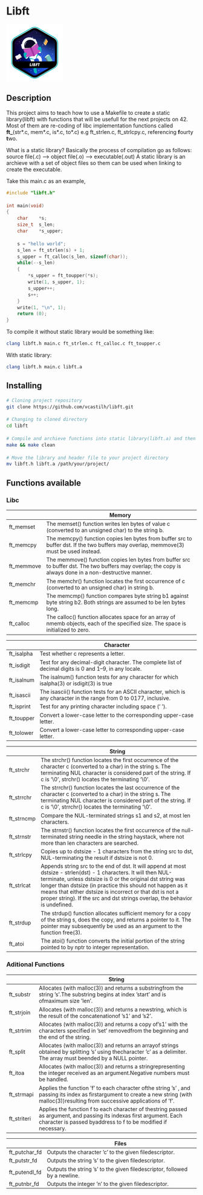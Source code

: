 # Libft

![Project Badge](https://github.com/vcastilh/42projects-badges/blob/master/libfte.png)

## Description
This project aims to teach how to use a Makefile to create a static library(libft) with functions
that will be usefull for the next projects on 42. Most of them are re-coding of libc implementation functions
called **ft_**(str*.c, mem*.c, is*.c, to*.c) e.g ft_strlen.c, ft_strlcpy.c, referencing **f**ourty **t**wo.

What is a static library?
Basically the process of compilation go as follows: source file(.c) --> object file(.o) --> executable(.out)
A static library is an archieve with a set of object files so them can be used when linking to create the executable.

Take this main.c as an example,

```c
#include "libft.h"

int	main(void)
{
	char	*s;
	size_t	s_len;
	char	*s_upper;

	s = "hello world";
	s_len = ft_strlen(s) + 1;
	s_upper = ft_calloc(s_len, sizeof(char));
	while(--s_len)
	{
		*s_upper = ft_toupper(*s);
		write(1, s_upper, 1);
		s_upper++;
		s++;
	}
	write(1, "\n", 1);
	return (0);
}
```
To compile it without static library would be something like: 
```bash
clang libft.h main.c ft_strlen.c ft_calloc.c ft_toupper.c 
```

With static library:
```bash
clang libft.h main.c libft.a
```

## Installing
```bash
# Cloning project repository
git clone https://github.com/vcastilh/libft.git

# Changing to cloned directory
cd libft

# Compile and archieve functions into static library(libft.a) and then clean all object files generated using make utility(Makefile)
make && make clean

# Move the library and header file to your project directory
mv libft.h libft.a /path/your/project/
```

## Functions available

### Libc
| | Memory | 
---    | --- |
ft_memset | The memset() function writes len bytes of value c (converted to an unsigned char) to the string b. 	
ft_memcpy | The memcpy() function copies len bytes from buffer src to buffer dst. If the two buffers may overlap, memmove(3) must be used instead.
ft_memmove | The memmove() function copies len bytes from buffer src to buffer dst. The two buffers may overlap; the copy is always done in a non-destructive manner.
ft_memchr | The memchr() function locates the first occurrence of c (converted to an unsigned char) in string b.
ft_memcmp | The memcmp() function compares byte string b1 against byte string b2. Both strings are assumed to be len bytes long.
ft_calloc | The calloc() function allocates space for an array of nmemb objects, each of the specified size. The space is initialized to zero.

| | Character |
---   | --- |
ft_isalpha | Test whether c represents a letter.
ft_isdigit | Test for any decimal-digit character. The complete list of decimal digits is 0 and 1–9, in any locale.
ft_isalnum | The isalnum() function tests for any character for which isalpha(3) or isdigit(3) is true
ft_isascii | The isascii() function tests for an ASCII character, which is any character in the range from 0 to 0177, inclusive.
ft_isprint | Test for any printing character including space (‘ ’).
ft_toupper | Convert a lower-case letter to the corresponding upper-case letter.
ft_tolower | Convert a lower-case letter to corresponding upper-case letter.

| | String |
--- | --- |
ft_strchr | The strchr() function locates the first occurrence of the character c (converted to a char) in the string s. The terminating NUL character is considered part of the string. If c is ‘\0’, strchr() locates the terminating ‘\0’.<Paste>
ft_strrchr | The strrchr() function locates the last occurrence of the character c (converted to a char) in the string s. The terminating NUL character is considered part of the string. If c is ‘\0’, strrchr() locates the terminating ‘\0’.
ft_strncmp | Compare the NUL-terminated strings s1 and s2, at most len characters.
ft_strnstr | The strnstr() function locates the first occurrence of the null-terminated string needle in the string haystack, where not more than len characters are searched.
ft_strlcpy | Copies up to dstsize - 1 characters from the string src to dst, NUL-terminating the result if dstsize is not 0.
ft_strlcat | Appends string src to the end of dst. It will append at most dstsize - strlen(dst) - 1 characters. It will then NUL-terminate, unless dstsize is 0 or the original dst string was longer than dstsize (in practice this should not happen as it means that either dstsize is incorrect or that dst is not a proper string). If the src and dst strings overlap, the behavior is undefined.
ft_strdup | The strdup() function allocates sufficient memory for a copy of the string s, does the copy, and returns a pointer to it. The pointer may subsequently be used as an argument to the function free(3).
ft_atoi | The atoi() function converts the initial portion of the string pointed to by nptr to integer representation.

### Aditional Functions
| | String |
--- | ----
ft_substr | Allocates (with malloc(3)) and returns a substringfrom the string ’s’.The substring begins at index ’start’ and is ofmaximum size ’len’.
ft_strjoin | Allocates (with malloc(3)) and returns a newstring, which is the result of the concatenationof ’s1’ and ’s2’.
ft_strtrim | Allocates (with malloc(3)) and returns a copy of’s1’ with the characters specified in ’set’ removedfrom the beginning and the end of the string.
ft_split | Allocates (with malloc(3)) and returns an arrayof strings obtained by splitting ’s’ using thecharacter ’c’ as a delimiter.  The array must beended by a NULL pointer.
ft_itoa | Allocates (with malloc(3)) and returns a stringrepresenting the integer received as an argument.Negative numbers must be handled.
ft_strmapi | Applies the function ’f’ to each character ofthe string ’s’ , and passing its index as firstargument to create a new string (with malloc(3))resulting from successive applications of ’f’.
ft_striteri | Applies the function f to each character of thestring passed as argument, and passing its indexas first argument.  Each character is passed byaddress to f to be modified if necessary.

| | Files |
--- | ---
ft_putchar_fd | Outputs the character ’c’ to the given filedescriptor.
ft_putstr_fd | Outputs the string ’s’ to the given filedescriptor.
ft_putendl_fd | Outputs the string ’s’ to the given filedescriptor, followed by a newline.
ft_putnbr_fd | Outputs the integer ’n’ to the given filedescriptor.

